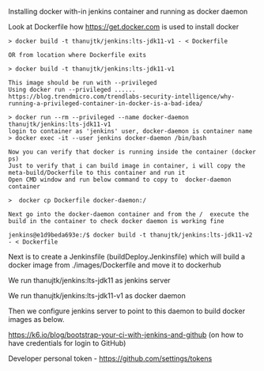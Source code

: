 Installing docker with-in jenkins container and running as docker daemon

Look at Dockerfile how https://get.docker.com is used to install docker 

  ``` 
 > docker build -t thanujtk/jenkins:lts-jdk11-v1 - < Dockerfile

  OR from location where Dockerfile exits

 > docker build -t thanujtk/jenkins:lts-jdk11-v1

  This image should be run with --privileged 
  Using docker run --privileged ......
  https://blog.trendmicro.com/trendlabs-security-intelligence/why-running-a-privileged-container-in-docker-is-a-bad-idea/

 > docker run --rm --privileged --name docker-daemon thanujtk/jenkins:lts-jdk11-v1
  login to container as 'jenkins' user, docker-daemon is container name 
 > docker exec -it --user jenkins docker-daemon /bin/bash

  Now you can verify that docker is running inside the container (docker ps)
  Just to verify that i can build image in container, i will copy the meta-build/Dockerfile to this container and run it
  Open CMD window and run below command to copy to  docker-daemon container
  
  >  docker cp Dockerfile docker-daemon:/

  Next go into the docker-daemon container and from the /  execute the build in the container to check docker daemon is working fine
  
  jenkins@e1d9beda693e:/$ docker build -t thanujtk/jenkins:lts-jdk11-v2 - < Dockerfile
 ``` 

 Next is to create a Jenkinsfile (buildDeploy.Jenkinsfile) which will build a docker image from ./images/Dockerfile and move it to dockerhub
 
 We run thanujtk/jenkins:lts-jdk11 as jenkins server
 
 We run thanujtk/jenkins:lts-jdk11-v1 as docker daemon
 
 Then we configure jenkins server to point to this daemon to build docker images as below.
 
 
 
 
 https://k6.io/blog/bootstrap-your-ci-with-jenkins-and-github  (on how to have credentials for login to GitHub)
 
 Developer personal token - https://github.com/settings/tokens
 
 
 